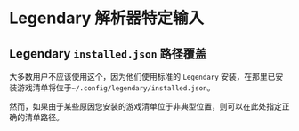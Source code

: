 # Legendary 解析器特定输入

## Legendary `installed.json` 路径覆盖

大多数用户不应该使用这个，因为他们使用标准的 `Legendary` 安装，在那里已安装游戏清单将位于`~/.config/legendary/installed.json`。

然而，如果由于某些原因您安装的游戏清单位于非典型位置，则可以在此处指定正确的清单路径。
